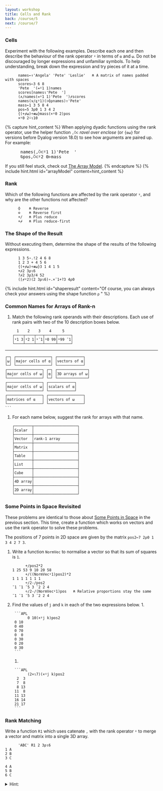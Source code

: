 ```yaml
---
layout: workshop
title: Cells and Rank
back: /course/5
next: /course/7
---
```


### Cells

Experiment with the following examples. Describe each one and then describe the behaviour of the rank operator `⍤` in terms of `⍺` and `⍵`. Do not be discouraged by longer expressions and unfamiliar symbols. To help understanding, break down the expression and try pieces of it at a time. 

```APL
      names←↑'Angela' 'Pete' 'Leslie'   ⍝ A matrix of names padded with spaces
      scores←3 6 8
      'Pete  '(=⍤1 1)names
      scores[names⍳'Pete  ']
      (∧/names(=⍤1 1)'Pete  ')⌿scores
      names(∨/⍷⍤1)(⊃⌽⍴names)↑'Pete'
      mass←1 3 5 8 4
      pos←5 3⍴0 1 3 4 2
      {(+⌿⍵)÷≢⍵}mass(×⍤0 2)pos
      ×⍤0 2⍨⍳10      
```

{% capture hint_content %}
When applying dyadic functions using the rank operator, use the helper function <code class="language-APL">,⍥⊂</code> <em>ravel over enclose</em> (or <code class="language-APL">{⍺⍵}</code> for versions before Dyalog version 18.0) to see how arguments are paired up. For example:
<pre class="language-APL">
      names(,⍥⊂⍤1 1)'Pete  '
      ⍉pos,⍥⊂⍤2 0⊢mass
</pre>
If you still feel stuck, check out <a href="{{ site.baseurl }}/course/arraymodel">The Array Model</a>.
{% endcapture %}
{% include hint.html id="arrayModel" content=hint_content %}

### Rank 

Which of the following functions are affected by the rank operator `⍤`, and why are the other functions not affected?

```APL
      ⌽    ⍝ Reverse
      ⊖    ⍝ Reverse first
      +/   ⍝ Plus reduce
      +⌿   ⍝ Plus reduce-first
```

### The Shape of the Result
Without executing them, determine the shape of the results of the following expressions.

```APL
      1 3 5∘.!2 4 6 8           
      1 2 3 + 4 5 6             
      {(+⌿⍵)÷≢⍵}3 1 4 1 5       
      +⌿2 3⍴⍳6                  
      ?⌿2 3⍴3/4 52              
      (⌈⌿⍤2)(2 3⍴⍳6)∘.×¯1+?3 4⍴0 
```

{% include hint.html id="shaperesult" content="Of course, you can always check your answers using the shape function <code class='language-APL'>⍴</code> " %}

### Common Names for Arrays of Rank-n

1. Match the following rank operands with their descriptions. Each use of rank pairs with two of the 10 description boxes below.       

    ```APL
      1    2    3    4     5
    ┌────┬────┬───┬─────┬──────┐
    │⍤1 3│⍤2 1│⍤¯1│⍤0 99│⍤99 ¯1│
    └────┴────┴───┴─────┴──────┘
-----------------------------------------
    ┌─┐ ┌────────────────┐ ┌────────────┐
    │⍵│ │major cells of ⍺│ │vectors of ⍺│
    └─┘ └────────────────┘ └────────────┘
    ┌────────────────┐ ┌─┐ ┌──────────────┐
    │major cells of ⍵│ │⍺│ │3D arrays of ⍵│
    └────────────────┘ └─┘ └──────────────┘
    ┌────────────────┐ ┌────────────┐
    │major cells of ⍵│ │scalars of ⍺│
    └────────────────┘ └────────────┘
    ┌────────────────┐ ┌────────────────┐
    │matrices of ⍺   │ │vectors of ⍵    │
    └────────────────┘ └────────────────┘
    ```

1. For each name below, suggest the rank for arrays with that name.

    ```APL
    ┌────────┬────────────────────┐
    │Scalar  │                    │
    ├────────┼────────────────────┤
    │Vector  │rank-1 array        │
    ├────────┼────────────────────┤
    │Matrix  │                    │
    ├────────┼────────────────────┤
    │Table   │                    │
    ├────────┼────────────────────┤
    │List    │                    │
    ├────────┼────────────────────┤
    │Cube    │                    │
    ├────────┼────────────────────┤
    │4D array│                    │
    ├────────┼────────────────────┤
    │2D array│                    │
    └────────┴────────────────────┘
    ```
  
### Some Points in Space Revisited

These problems are identical to those about [Some Points in Space]({{site.url}}{{site.baseurl}}/course/5#some-points-in-space) in the previous section. This time, create a function which works on vectors and use the rank operator to solve these problems.

The positions of 7 points in 2D space are given by the matrix `pos2←7 2⍴0 1 3 4 2 7 3`.

1. Write a function `NormVec` to normalise a vector so that its sum of squares is `1`.

    ```APL
          +/pos2*2
    1 25 53 9 10 20 58
          +/((NormVec⍤1)pos2)*2
    1 1 1 1 1 1 1
          ÷/2-/pos2
    ¯1 ¯1 ¯5 3 ¯2 2 4
          ÷/2-/(NormVec⍤1)pos   ⍝ Relative proportions stay the same
    ¯1 ¯1 ¯5 3 ¯2 2 4  
    ```

1. Find the values of `j` and `k` in each of the two expressions below.
    1. 

        ```APL
              0 10(×⍤j k)pos2
        0 10
        0 40
        0 70
        0  0
        0 30
        0 20
        0 30
        ```

    1. 

        ```APL
              (2×⍳7)(×⍤j k)pos2
         2  3
         7  8
         8 13
        11  8
        11 13
        16 14
        21 17
        ```

### Rank Matching
Write a function `R1` which uses catenate `,` with the rank operator `⍤` to merge a vector and matrix into a single 3D array.
```APL
      'ABC' R1 2 3⍴⍳6
1 A
2 B
3 C
   
4 A
5 B
6 C
```

<details markdown="1">
  <summary>Hint:</summary>
  You can apply rank multiple times e.g. `f⍤j⍤k`.
</details>

